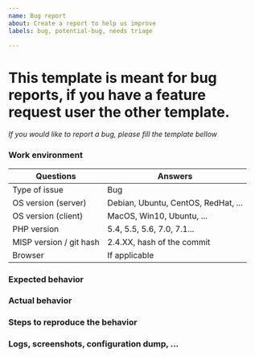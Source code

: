 ```yaml
---
name: Bug report
about: Create a report to help us improve
labels: bug, potential-bug, needs triage

---
```


# This template is meant for bug reports, if you have a feature request user the other template.








*If you would like to report a bug, please fill the template bellow*

### Work environment

| Questions                 | Answers
|---------------------------|--------------------
| Type of issue             | Bug
| OS version (server)       | Debian, Ubuntu, CentOS, RedHat, ...
| OS version (client)       | MacOS, Win10, Ubuntu, ...
| PHP version               | 5.4, 5.5, 5.6, 7.0, 7.1...
| MISP version / git hash   | 2.4.XX, hash of the commit
| Browser                   | If applicable

### Expected behavior


### Actual behavior


### Steps to reproduce the behavior


### Logs, screenshots, configuration dump, ...

